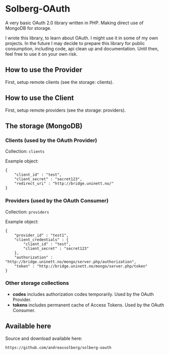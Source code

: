 # Solberg-OAuth

A very basic OAuth 2.0 library written in PHP. Making direct use of MongoDB for storage.

I wrote this library, to learn about OAuth. I might use it in some of my own projects. In the future I may decide to prepare this library for public consumption, including code, api clean up and documentation. Until then, feel free to use it on your own risk.


## How to use the Provider

First, setup remote clients (see the storage: clients).



## How to use the Client

First, setup remote providers (see the storage: providers).





## The storage (MongoDB)


### Clients (used by the OAuth Provider)

Collection: `clients`

Example object:

	{
		"client_id" : "test",
		"client_secret" : "secret123",
		"redirect_uri" : "http://bridge.uninett.no/"
	}


### Providers (used by the OAuth Consumer)


Collection: `providers`

Example object:

	{
		"provider_id" : "test1",
		"client_credentials" : {
			"client_id" : "test",
			"client_secret" : "secret123"
		},
		"authorization" : "http://bridge.uninett.no/mongo/server.php/authorization",
		"token" : "http://bridge.uninett.no/mongo/server.php/token"
	}

### Other storage collections

* **codes** includes authorization codes temporarily. Used by the OAuth Provider.
* **tokens** includes permanent cache of Access Tokens. Used by the OAuth Consumer.



## Available here

Source and download available here:

	https://github.com/andreassolberg/solberg-oauth